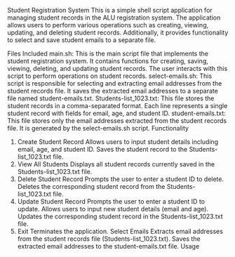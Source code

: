 Student Registration System
This is a simple shell script application for managing student records in the ALU registration system. The application allows users to perform various operations such as creating, viewing, updating, and deleting student records. Additionally, it provides functionality to select and save student emails to a separate file.

Files Included
main.sh: This is the main script file that implements the student registration system. It contains functions for creating, saving, viewing, deleting, and updating student records. The user interacts with this script to perform operations on student records.
select-emails.sh: This script is responsible for selecting and extracting email addresses from the student records file. It saves the extracted email addresses to a separate file named student-emails.txt.
Students-list_1023.txt: This file stores the student records in a comma-separated format. Each line represents a single student record with fields for email, age, and student ID.
student-emails.txt: This file stores only the email addresses extracted from the student records file. It is generated by the select-emails.sh script.
Functionality
1. Create Student Record
Allows users to input student details including email, age, and student ID.
Saves the student record to the Students-list_1023.txt file.
2. View All Students
Displays all student records currently saved in the Students-list_1023.txt file.
3. Delete Student Record
Prompts the user to enter a student ID to delete.
Deletes the corresponding student record from the Students-list_1023.txt file.
4. Update Student Record
Prompts the user to enter a student ID to update.
Allows users to input new student details (email and age).
Updates the corresponding student record in the Students-list_1023.txt file.
5. Exit
Terminates the application.
Select Emails
Extracts email addresses from the student records file (Students-list_1023.txt).
Saves the extracted email addresses to the student-emails.txt file.
Usage

